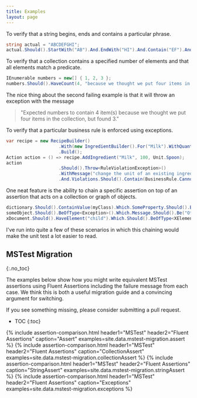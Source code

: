 ```yaml
---
title: Examples
layout: page
---
```


To verify that a string begins, ends and contains a particular phrase.

```c#
string actual = "ABCDEFGHI";
actual.Should().StartWith("AB").And.EndWith("HI").And.Contain("EF").And.HaveLength(9);
```

To verify that a collection contains a specified number of elements and that all elements match a predicate.

```c#
IEnumerable numbers = new[] { 1, 2, 3 };
numbers.Should().HaveCount(4, "because we thought we put four items in the collection"))
```

The nice thing about the second failing example is that it will throw an exception with the message

> "Expected numbers to contain 4 item(s) because we thought we put four items in the collection, but found 3."

To verify that a particular business rule is enforced using exceptions.

```c#
var recipe = new RecipeBuilder()
                    .With(new IngredientBuilder().For("Milk").WithQuantity(200, Unit.Milliliters))
                    .Build();
Action action = () => recipe.AddIngredient("Milk", 100, Unit.Spoon);
action
                    .Should().Throw<RuleViolationException>()
                    .WithMessage("change the unit of an existing ingredient", ComparisonMode.Substring)
                    .And.Violations.Should().Contain(BusinessRule.CannotChangeIngredientQuanity);
```

One neat feature is the ability to chain a specific assertion on top of an assertion that acts on a collection or graph of objects.

```c#
dictionary.Should().ContainValue(myClass).Which.SomeProperty.Should().BeGreaterThan(0);
someObject.Should().BeOfType<Exception>().Which.Message.Should().Be("Other Message");
xDocument.Should().HaveElement("child").Which.Should().BeOfType<XElement>().And.HaveAttribute("attr", "1");
```

I've run into quite a few of these scenarios in which this chaining would make the unit test a lot easier to read.

## MSTest Migration
{:.no_toc}

The examples below show how you might write equivalent MSTest assertions using Fluent Assertions including the failure message from each case.
We think this is both a useful migration guide and a convincing argument for switching.

If you see something missing, please consider submitting a pull request.

* TOC
{:toc}

{% include assertion-comparison.html header1="MSTest" header2="Fluent Assertions" caption="Assert"            examples=site.data.mstest-migration.assert %}
{% include assertion-comparison.html header1="MSTest" header2="Fluent Assertions" caption="CollectionAssert"  examples=site.data.mstest-migration.collectionAssert %}
{% include assertion-comparison.html header1="MSTest" header2="Fluent Assertions" caption="StringAssert"      examples=site.data.mstest-migration.stringAssert %}
{% include assertion-comparison.html header1="MSTest" header2="Fluent Assertions" caption="Exceptions"        examples=site.data.mstest-migration.exceptions %}